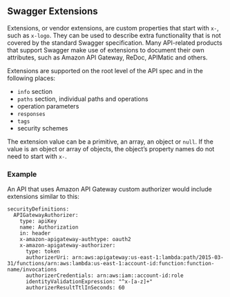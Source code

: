 ## Swagger Extensions

Extensions, or vendor extensions, are custom properties that start with `x-`, such as `x-logo`. They can be used to describe extra functionality that is not covered by the standard Swagger specification. Many API-related products that support Swagger make use of extensions to document their own attributes, such as Amazon API Gateway, ReDoc, APIMatic and others.

Extensions are supported on the root level of the API spec and in the following places:

* `info` section
* `paths` section, individual paths and operations
* operation parameters 
* `responses`
* `tags`
* security schemes

The extension value can be a primitive, an array, an object or `null`. If the value is an object or array of objects, the object’s property names do not need to start with `x-`.

### Example

An API that uses Amazon API Gateway custom authorizer would include extensions similar to this:


```
securityDefinitions:
  APIGatewayAuthorizer:
    type: apiKey
    name: Authorization
    in: header
    x-amazon-apigateway-authtype: oauth2
    x-amazon-apigateway-authorizer:
      type: token
      authorizerUri: arn:aws:apigateway:us-east-1:lambda:path/2015-03-31/functions/arn:aws:lambda:us-east-1:account-id:function:function-name/invocations
      authorizerCredentials: arn:aws:iam::account-id:role
      identityValidationExpression: "^x-[a-z]+"
      authorizerResultTtlInSeconds: 60
```
